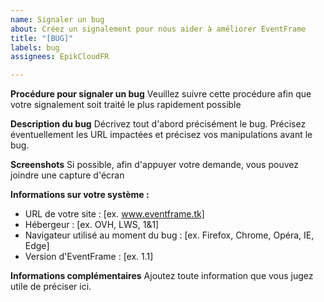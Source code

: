 ```yaml
---
name: Signaler un bug
about: Créez un signalement pour nous aider à améliorer EventFrame
title: "[BUG]"
labels: bug
assignees: EpikCloudFR

---
```


**Procédure pour signaler un bug**
Veuillez suivre cette procédure afin que votre signalement soit traité le plus rapidement possible

**Description du bug**
Décrivez tout d'abord précisément le bug. Précisez éventuellement les URL impactées et précisez vos manipulations avant le bug.

**Screenshots**
Si possible, afin d'appuyer votre demande, vous pouvez joindre une capture d'écran

**Informations sur votre système :**
- URL de votre site : [ex. www.eventframe.tk] 
- Hébergeur : [ex. OVH, LWS, 1&1]
- Navigateur utilisé au moment du bug : [ex. Firefox, Chrome, Opéra, IE, Edge]
- Version d'EventFrame : [ex. 1.1] 


**Informations complémentaires**
Ajoutez toute information que vous jugez utile de préciser ici.
